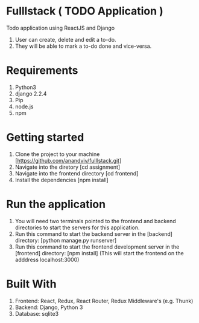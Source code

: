 # Fulllstack ( TODO Application )
Todo application  using ReactJS and Django 
1.	User can create, delete and edit a to-do. 
2.	They will be able to mark a to-do done and vice-versa. 


# Requirements
1. Python3
2. django 2.2.4
3. Pip
4. node.js
5. npm

# Getting started

1. Clone the project to your machine [https://github.com/anandviv/fulllstack.git]
2. Navigate into the diretory [cd assignment]
3. Navigate into the frontend directory [cd frontend]
4. Install the dependencies [npm install]

# Run the application

1. You will need two terminals pointed to the frontend and backend directories to start the servers for this application.
2. Run this command to start the backend server in the [backend] directory: [python manage.py runserver] 
3. Run this command to start the frontend development server in the [frontend] directory: [npm install] (This will start the frontend on the adddress localhost:3000)

# Built With

1.	Frontend: React, Redux, React Router, Redux Middleware's (e.g. Thunk) 
2.	Backend: Django, Python 3 
3.	Database: sqlite3
